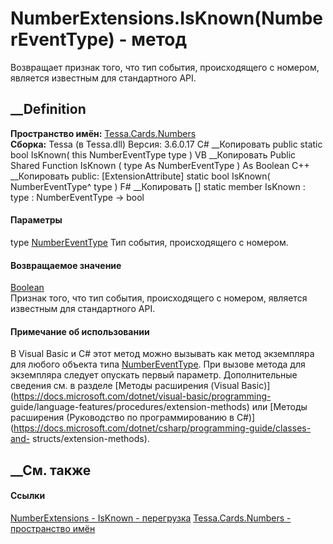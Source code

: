 # NumberExtensions.IsKnown(NumberEventType) - метод
Возвращает признак того, что тип события, происходящего с номером, является
известным для стандартного API.
## __Definition
 **Пространство имён:** [Tessa.Cards.Numbers](N_Tessa_Cards_Numbers.htm)  
 **Сборка:** Tessa (в Tessa.dll) Версия: 3.6.0.17
C# __Копировать
     public static bool IsKnown(
    	this NumberEventType type
    )
VB __Копировать
    <ExtensionAttribute>
    Public Shared Function IsKnown ( 
    	type As NumberEventType
    ) As Boolean
C++ __Копировать
     public:
    [ExtensionAttribute]
    static bool IsKnown(
    	NumberEventType^ type
    )
F# __Копировать
     [<ExtensionAttribute>]
    static member IsKnown : 
            type : NumberEventType -> bool 
#### Параметры
type [NumberEventType](T_Tessa_Cards_Numbers_NumberEventType.htm)
    Тип события, происходящего с номером.
#### Возвращаемое значение
[Boolean](https://learn.microsoft.com/dotnet/api/system.boolean)  
Признак того, что тип события, происходящего с номером, является известным для
стандартного API.
#### Примечание об использовании
В Visual Basic и C# этот метод можно вызывать как метод экземпляра для любого
объекта типа [NumberEventType](T_Tessa_Cards_Numbers_NumberEventType.htm). При
вызове метода для экземпляра следует опускать первый параметр. Дополнительные
сведения см. в разделе [Методы расширения (Visual
Basic)](https://docs.microsoft.com/dotnet/visual-basic/programming-
guide/language-features/procedures/extension-methods) или [Методы расширения
(Руководство по программированию в
C#)](https://docs.microsoft.com/dotnet/csharp/programming-guide/classes-and-
structs/extension-methods).
##  __См. также
#### Ссылки
[NumberExtensions - ](T_Tessa_Cards_Numbers_NumberExtensions.htm)
[IsKnown -
перегрузка](Overload_Tessa_Cards_Numbers_NumberExtensions_IsKnown.htm)
[Tessa.Cards.Numbers - пространство имён](N_Tessa_Cards_Numbers.htm)

